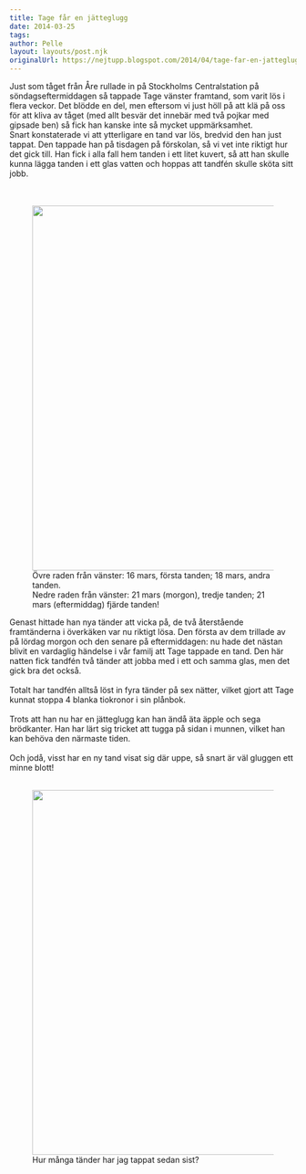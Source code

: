 ```yaml
---
title: Tage får en jätteglugg
date: 2014-03-25
tags: 	
author: Pelle
layout: layouts/post.njk
originalUrl: https://nejtupp.blogspot.com/2014/04/tage-far-en-jatteglugg.html
---
```


Just som tåget från Åre rullade in på Stockholms Centralstation på söndagseftermiddagen så tappade Tage vänster framtand, som varit lös i flera veckor. Det blödde en del, men eftersom vi just höll på att klä på oss för att kliva av tåget (med allt besvär det innebär med två pojkar med gipsade ben) så fick han kanske inte så mycket uppmärksamhet.<br>Snart konstaterade vi att ytterligare en tand var lös, bredvid den han just tappat. Den tappade han på tisdagen på förskolan, så vi vet inte riktigt hur det gick till. Han fick i alla fall hem tanden i ett litet kuvert, så att han skulle kunna lägga tanden i ett glas vatten och hoppas att tandfén skulle sköta sitt jobb.<br><br><i style="font-size: 13px; text-align: center;"></i><br>

<figure>
	<img src="../../../../img/Tages_glugg.jpg" height="640">
	<figcaption>Övre raden från vänster: 16 mars, första tanden; 18 mars, andra tanden.<br>Nedre raden från vänster: 21 mars (morgon), tredje tanden; 21 mars (eftermiddag) fjärde tanden!</figcaption>
</figure>Genast hittade han nya tänder att vicka på, de två återstående framtänderna i överkäken var nu riktigt lösa. Den första av dem trillade av på lördag morgon och den senare på eftermiddagen: nu hade det nästan blivit en vardaglig händelse i vår familj att Tage tappade en tand. Den här natten fick tandfén två tänder att jobba med i ett och samma glas, men det gick bra det också.<br><br>Totalt har tandfén alltså löst in fyra tänder på sex nätter, vilket gjort att Tage kunnat stoppa 4 blanka tiokronor i sin plånbok.<br><br>Trots att han nu har en jätteglugg kan han ändå äta äpple och sega brödkanter. Han har lärt sig tricket att tugga på sidan i munnen, vilket han kan behöva den närmaste tiden.<br><br>Och jodå, visst har en ny tand visat sig där uppe, så snart är väl gluggen ett minne blott!<br><br>

<figure>
	<img src="../../../../img/Tages+glugg-PERK4928.jpg" height="640">
	<figcaption>Hur många tänder har jag tappat sedan sist?</i><br><div class="separator" style="clear: both; text-align: center;"><i><br></figcaption>
</figure>


